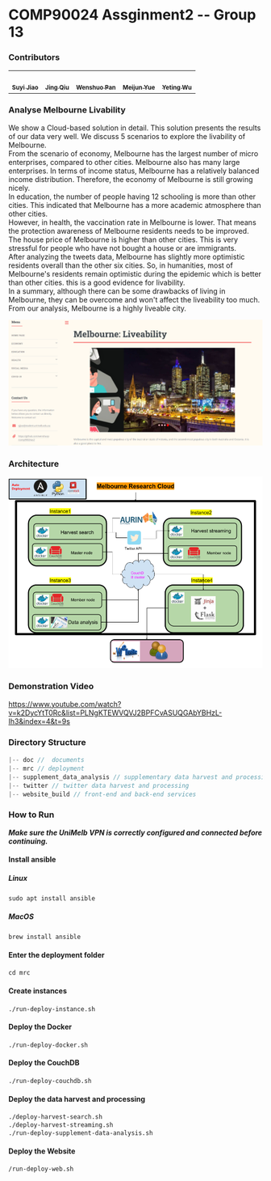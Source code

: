# COMP90024 Assginment2 -- Group 13

### Contributors
<table>
  <tr>
    <td align="center"><a href="https://github.com/luck617"><img src="https://avatars.githubusercontent.com/u/81281138?v=4" width="100px;" alt=""/><br /><sub><b>Suyi Jiao</b></sub></a><br /></td>
    <td align="center"><a href="https://github.com/cocoqiu51"><img src="https://avatars.githubusercontent.com/u/81216697?v=4" width="100px;" alt=""/><br /><sub><b>Jing Qiu</b></sub></a><br /></td>
    <td align="center"><a href="https://github.com/wenshuop"><img src="https://avatars.githubusercontent.com/u/81140654?v=4" width="100px;" alt=""/><br /><sub><b>Wenshuo Pan</b></sub></a><br /></td>
    <td align="center"><a href="https://github.com/MEIJUN-YUE"><img src="https://avatars.githubusercontent.com/u/81339621?v=4" width="100px;" alt=""/><br /><sub><b>Meijun Yue</b></sub></a><br /></td>
    <td align="center"><a href="https://github.com/TinaWuuu"><img src="https://avatars.githubusercontent.com/u/51089144?v=4" width="100px;" alt=""/><br /><sub><b>Yeting Wu</b></sub></a><br /></td>
  </tr>
</table>

###  Analyse Melbourne Livability
We show a Cloud-based solution in detail. This solution presents the results of our data very well. We discuss 5 scenarios to explore the livability of Melbourne.  
From the scenario of economy, Melbourne has the largest number of micro enterprises, compared to other cities. Melbourne also has many large enterprises. In terms of income status, Melbourne has a relatively balanced income distribution. Therefore, the economy of Melbourne is still growing nicely.  
In education, the number of people having 12 schooling is more than other cities. This indicated that Melbourne has a more academic atmosphere than other cities.   
However, in health, the vaccination rate in Melbourne is lower. That means the protection awareness of Melbourne residents needs to be improved. The house price of Melbourne is higher than other cities. This is very stressful for people who have not bought a house or are immigrants.  
After analyzing the tweets data, Melbourne has slightly more optimistic residents overall than the other six cities. So, in humanities, most of Melbourne's residents remain optimistic during the epidemic which is better than other cities. this is a good evidence for livability.   
In a summary, although there can be some drawbacks of living in Melbourne, they can be overcome and won't affect the liveability too much. From our analysis, Melbourne is a highly liveable city.  

![website](./doc/homepage.jpg)

### Architecture
![architecture](./doc/architecture.png)

### Demonstration Video
https://www.youtube.com/watch?v=k2DycYtT0Rc&list=PLNgKTEWVQVJ2BPFCvASUQGAbYBHzL-Ih3&index=4&t=9s

### Directory Structure
```js
|-- doc //  documents
|-- mrc // deployment
|-- supplement_data_analysis // supplementary data harvest and processing
|-- twitter // twitter data harvest and processing
|-- website_build // front-end and back-end services
```

### How to Run
***Make sure the UniMelb VPN is correctly configured and connected before continuing.*** 
#### Install ansible
##### Linux

```
sudo apt install ansible
```

##### MacOS

```
brew install ansible
```
#### Enter the deployment folder
```
cd mrc
```
#### Create instances
```
./run-deploy-instance.sh
```
#### Deploy the Docker
```
./run-deploy-docker.sh
```
#### Deploy the CouchDB
```
./run-deploy-couchdb.sh
```
#### Deploy the data harvest and processing
```
./deploy-harvest-search.sh 
./deploy-harvest-streaming.sh
./run-deploy-supplement-data-analysis.sh
```
#### Deploy the Website
```
/run-deploy-web.sh
```
